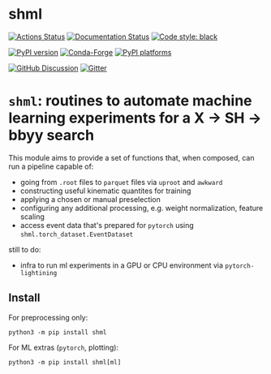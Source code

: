 # shml

[![Actions Status][actions-badge]][actions-link]
[![Documentation Status][rtd-badge]][rtd-link]
[![Code style: black][black-badge]][black-link]

[![PyPI version][pypi-version]][pypi-link]
[![Conda-Forge][conda-badge]][conda-link]
[![PyPI platforms][pypi-platforms]][pypi-link]

[![GitHub Discussion][github-discussions-badge]][github-discussions-link]
[![Gitter][gitter-badge]][gitter-link]

# `shml`: routines to automate machine learning experiments for a X -> SH -> bbyy search

This module aims to provide a set of functions that, when composed, can run a pipeline capable of:
- going from `.root` files to `parquet` files via `uproot` and `awkward`
- constructing useful kinematic quantites for training
- applying a chosen or manual preselection
- configuring any additional processing, e.g. weight normalization, feature scaling
- access event data that's prepared for `pytorch` using `shml.torch_dataset.EventDataset`

still to do:

- infra to run ml experiments in a GPU or CPU environment via `pytorch-lightining`

## Install
For preprocessing only:
```
python3 -m pip install shml
```
For ML extras (`pytorch`, plotting):
```
python3 -m pip install shml[ml]
```
[actions-badge]:            https://github.com/phinate/shml/workflows/CI/badge.svg
[actions-link]:             https://github.com/phinate/shml/actions
[black-badge]:              https://img.shields.io/badge/code%20style-black-000000.svg
[black-link]:               https://github.com/psf/black
[conda-badge]:              https://img.shields.io/conda/vn/conda-forge/shml
[conda-link]:               https://github.com/conda-forge/shml-feedstock
[github-discussions-badge]: https://img.shields.io/static/v1?label=Discussions&message=Ask&color=blue&logo=github
[github-discussions-link]:  https://github.com/phinate/shml/discussions
[gitter-badge]:             https://badges.gitter.im/https://github.com/phinate/shml/community.svg
[gitter-link]:              https://gitter.im/https://github.com/phinate/shml/community?utm_source=badge&utm_medium=badge&utm_campaign=pr-badge
[pypi-link]:                https://pypi.org/project/shml/
[pypi-platforms]:           https://img.shields.io/pypi/pyversions/shml
[pypi-version]:             https://badge.fury.io/py/shml.svg
[rtd-badge]:                https://readthedocs.org/projects/shml/badge/?version=latest
[rtd-link]:                 https://shml.readthedocs.io/en/latest/?badge=latest
[sk-badge]:                 https://scikit-hep.org/assets/images/Scikit--HEP-Project-blue.svg
